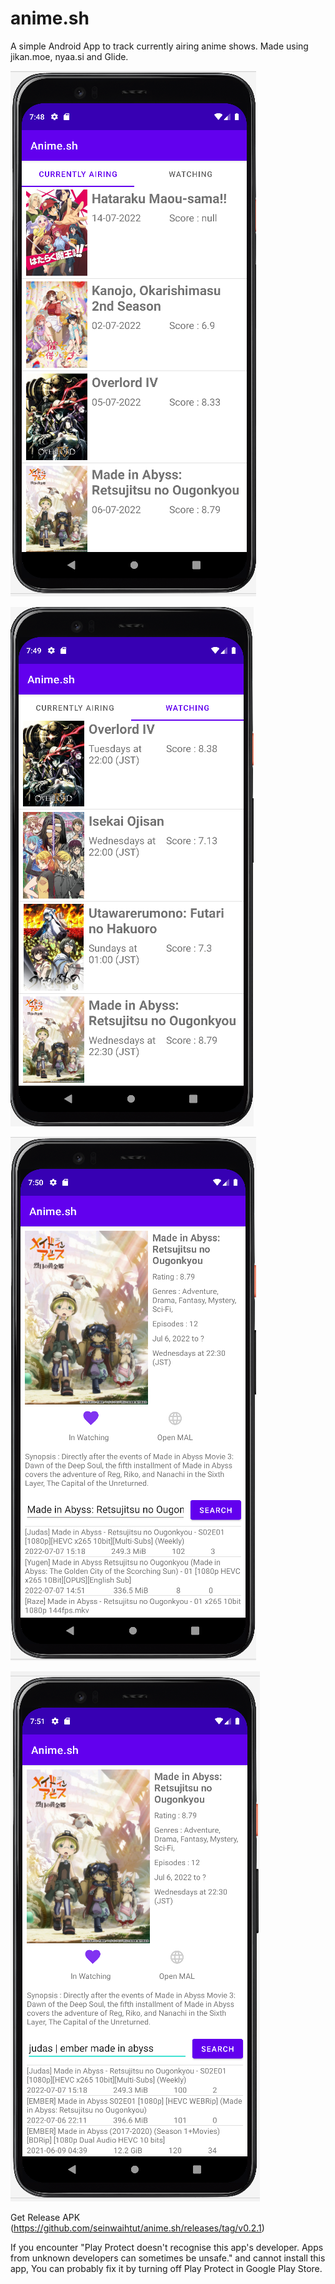 # anime.sh
A simple Android App to track currently airing anime shows.
Made using jikan.moe, nyaa.si and Glide.

![Airing tab](images/airing_page.PNG)

![Watching tab](images/watching_page.PNG)

![anime page](images/anime_page.PNG)

![custom search](images/anime_page_custom_search.PNG)

Get Release APK (https://github.com/seinwaihtut/anime.sh/releases/tag/v0.2.1)

If you encounter "Play Protect doesn't recognise this app's developer. Apps from unknown developers can sometimes be unsafe." and cannot install this app,
You can probably fix it by turning off Play Protect in Google Play Store.
